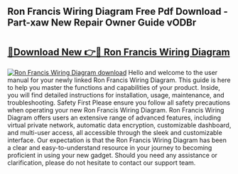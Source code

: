 ## Ron Francis Wiring Diagram Free Pdf Download - Part-xaw New Repair Owner Guide vODBr

# <h2><a href="http://dfi02bf.blite.top/?on=Ron+Francis+Wiring+Diagram">🔗Download New 👉🔴 Ron Francis Wiring Diagram</a></h2>

[![Ron Francis Wiring Diagram download](https://i.imgur.com/lujVjoI.png)](http://dfi02bf.blite.top/?on=Ron+Francis+Wiring+Diagram)
Hello and welcome to the user manual for your newly linked Ron Francis Wiring Diagram. This guide is here to help you master the functions and capabilities of your product. Inside, you will find detailed instructions for installation, usage, maintenance, and troubleshooting. Safety First Please ensure you follow all safety precautions when operating your new Ron Francis Wiring Diagram. Ron Francis Wiring Diagram offers users an extensive range of advanced features, including virtual private network, automatic data encryption, customizable dashboard, and multi-user access, all accessible through the sleek and customizable interface. Our expectation is that the Ron Francis Wiring Diagram has been a clear and easy-to-understand resource in your journey to becoming proficient in using your new gadget. Should you need any assistance or clarification, please do not hesitate to contact our support team.
